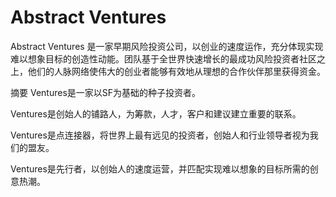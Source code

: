 # Abstract Ventures

Abstract Ventures 是一家早期风险投资公司，以创业的速度运作，充分体现实现难以想象目标的创造性动能。团队基于全世界快速增长的最成功风险投资者社区之上，他们的人脉网络使伟大的创业者能够有效地从理想的合作伙伴那里获得资金。

摘要 Ventures是一家以SF为基础的种子投资者。

 Ventures是创始人的铺路人，为筹款，人才，客户和建议建立重要的联系。

 Ventures是点连接器，将世界上最有远见的投资者，创始人和行业领导者视为我们的盟友。

 Ventures是先行者，以创始人的速度运营，并匹配实现难以想象的目标所需的创意热潮。
